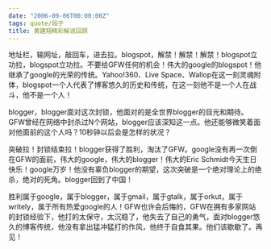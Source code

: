 ```yaml
---
date: "2006-09-06T00:00:00Z"
tags: quote/段子
title: 黄建翔精彩解说回顾
---
```


地址栏，输网址，敲回车，进去拉。blogspot，解禁！解禁！解禁！blogspot立功拉，blogspot立功拉。不要给GFW任何的机会！伟大的google的blogspot！他继承了google的光荣的传统。Yahoo!360、Live Space、Wallop在这一刻灵魂附体，blogspot一个人代表了博客悠久的历史和传统，在这一刻他不是一个人在战斗，他不是一个人！

blogger，blogger面对这次封锁，他面对的是全世界blogger的目光和期待。GFW曾经在网络中封杀过N个网站，blogger应该深知这一点。他还能够微笑着面对他面前的这个人吗？10秒钟以后会是怎样的状况？

突破拉！封锁结束拉！blogger获得了胜利，淘汰了GFW。google没有再一次倒在GFW的面前，伟大的google，伟大的blogger！伟大的Eric Schmidt今天生日快乐！google万岁！他没有辜负blogger的期望，这次突破是一个绝对理论上的绝杀，绝对的死角。blogger回到了中国！

胜利属于google，属于blogger，属于gmail，属于gtalk，属于orkut，属于writely，属于所有热爱google的人！GFW也许会后悔的，GFW在拥有多家网站的封锁经验下，他打的太保守，太沉稳了，他失去了自己的勇气，面对blogger悠久的博客传统，他没有拿出猛冲猛打的作风，他终于自食其果。他们该歇歇了。再见！
